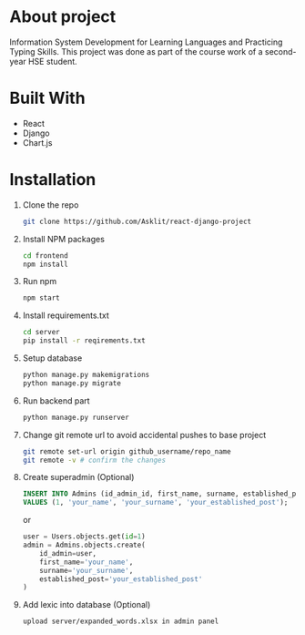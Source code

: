 # About project

Information System Development for Learning Languages ​​and Practicing Typing Skills. This project was done as part of the course work of a second-year HSE student.

# Built With

* React
* Django
* Chart.js

# Installation

1. Clone the repo
   ```sh
   git clone https://github.com/Asklit/react-django-project
   ```
2. Install NPM packages
   ```sh
   cd frontend
   npm install
   ```
3. Run npm
   ```sh
   npm start
   ```
4. Install requirements.txt
   ```sh
   cd server
   pip install -r reqirements.txt
   ```
5. Setup database
   ```sh
   python manage.py makemigrations
   python manage.py migrate
   ```
6. Run backend part
   ```sh
   python manage.py runserver
   ```
7. Change git remote url to avoid accidental pushes to base project
   ```sh
   git remote set-url origin github_username/repo_name
   git remote -v # confirm the changes
   ```
8. Create superadmin (Optional)
   ```sql
   INSERT INTO Admins (id_admin_id, first_name, surname, established_post)
   VALUES (1, 'your_name', 'your_surname', 'your_established_post');
   ```
   
   or

    ```py
    user = Users.objects.get(id=1)
    admin = Admins.objects.create(
        id_admin=user,
        first_name='your_name',
        surname='your_surname',
        established_post='your_established_post'
    )
   ```
8. Add lexic into database (Optional)
   ```
   upload server/expanded_words.xlsx in admin panel
   ```
